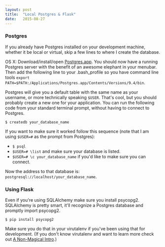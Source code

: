 ```yaml
---
layout: post
title:  "Local Postgres & Flask"
date:   2015-08-27
---
```


### Postgres

If you already have Postgres installed on your development machine, whether it be local or virtual, skip a few lines to where I create the database.

OS X: Download/install/open [Postgres.app](http://postgresapp.com/). You should now have a running Postgres server with the benefit of an awesome elephant in your menubar. Then add the following line to your .bash_profile so you have command line tools `export PATH=$PATH:/Applications/Postgres.app/Contents/Versions/9.4/bin`.

Postgres will give you a default table with the same name as your username, or more technically speaking `$USER`. That's cool, but you should probably create a new one for your application. You can run the following code from your standard terminal prompt, without having to connect to Postgres.

`$ createdb your_database_name`

If you want to make sure it worked follow this sequence (note that I am using `$USER=#` as the prompt from Postgres):

* `$ psql`
* `$USER=# \list` and make sure your database is listed.
* `$USER=# \c your_database_name` if you'd like to make sure you can connect.

Now the address to that database is: `postgresql://localhost/your_database_name`.

### Using Flask

Even if you're using SQLAlchemy make sure you install psycopg2. SQLAlchemy is pretty smart, it'll recognize a Postgres database and promptly import psycopg2.

`$ pip install psycopg2`

Make sure you do that in your virutalenv if you've been using that for development. (If you don't know virutalenv and want to learn more check out [A Non-Magical Intro](http://www.dabapps.com/blog/introduction-to-pip-and-virtualenv-python/).)
